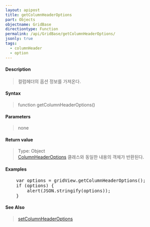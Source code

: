 ```yaml
---
layout: apipost
title: getColumnHeaderOptions
part: Objects
objectname: GridBase
directiontype: Function
permalink: /api/GridBase/getColumnHeaderOptions/
jsonly: true
tags: 
  - columnHeader
  - option
---
```



#### Description

> 컬럼헤더의 옵션 정보를 가져온다.

#### Syntax

> function getColumnHeaderOptions()

#### Parameters

> none 

#### Return value

> Type: Object  
> [ColumnHeaderOptions](/api/types/ColumnHeaderOptions/) 클래스와 동일한 내용의 객체가 반환된다.

#### Examples 

<pre class="prettyprint">
    var options = gridView.getColumnHeaderOptions();
    if (options) {
    	alert(JSON.stringify(options));
    }
</pre>

#### See Also
> [setColumnHeaderOptions](/api/GridBase/setColumnHeaderOptions)